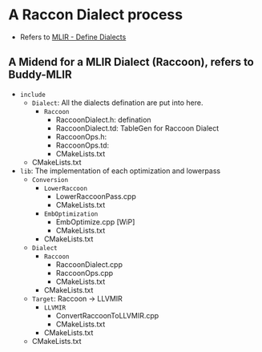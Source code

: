 # A Raccon Dialect process
- Refers to [MLIR - Define Dialects](https://mlir.llvm.org/docs/DefiningDialects/)

## A Midend for a MLIR Dialect (Raccoon), refers to Buddy-MLIR
- `include`
	- `Dialect`: All the dialects defination are put into here.
		- `Raccoon`
			- RaccoonDialect.h: defination
			- RaccoonDialect.td: TableGen for Raccoon Dialect
			- RaccoonOps.h:
			- RaccoonOps.td:
			- CMakeLists.txt
	- CMakeLists.txt
- `lib`: The implementation of each optimization and lowerpass
	- `Conversion`
		- `LowerRaccoon`
			- LowerRaccoonPass.cpp
			- CMakeLists.txt
		- `EmbOptimization`
			- EmbOptimize.cpp [WiP]
			- CMakeLists.txt
		- CMakeLists.txt
	- `Dialect`
		- `Raccoon`
			- RaccoonDialect.cpp
			- RaccoonOps.cpp
			- CMakeLists.txt
		- CMakeLists.txt
	- `Target`: Raccoon -> LLVMIR
		- `LLVMIR`
			- ConvertRaccoonToLLVMIR.cpp
			- CMakeLists.txt
		- CMakeLists.txt
	- CMakeLists.txt

		
